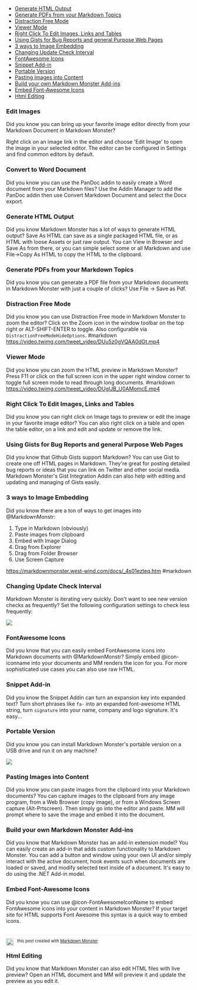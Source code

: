
<!-- Start Document Outline -->

* [Generate HTML Output](#generate-html-output)
* [Generate PDFs from your Markdown Topics](#generate-pdfs-from-your-markdown-topics)
* [Distraction Free Mode](#distraction-free-mode)
* [Viewer Mode](#viewer-mode)
* [Right Click To Edit Images, Links and Tables](#right-click-to-edit-images-links-and-tables)
* [Using Gists for Bug Reports and general Purpose Web Pages](#using-gists-for-bug-reports-and-general-purpose-web-pages)
* [3 ways to Image Embedding](#3-ways-to-image-embedding)
* [Changing Update Check Interval](#changing-update-check-interval)
* [FontAwesome Icons](#fontawesome-icons)
* [Snippet Add-in](#snippet-add-in)
* [Portable Version](#portable-version)
* [Pasting Images into Content](#pasting-images-into-content)
* [Build your own Markdown Monster Add-ins](#build-your-own-markdown-monster-add-ins)
* [Embed Font-Awesome Icons](#embed-font-awesome-icons)
* [Html Editing](#html-editing)

<!-- End Document Outline -->

### Edit Images
Did you know you can bring up your favorite image editor directly from your Markdown Document in Markdown Monster?

Right click on an image link in the editor and choose 'Edit Image' to open the image in your selected editor. The editor can be configured in Settings and find common editors by default.

### Convert to Word Document
Did you know you can use the PanDoc addin to easily create a Word document from your Markdown files? Use the Addin Manager to add the PanDoc addin then use Convert Markdown Document and select the Docx export. 

### Generate HTML Output
Did you know Markdown Monster has a lot of ways to generate HTML output? Save As HTML can save as a single packaged HTML file, or as HTML with loose Assets or just raw output. You can View in Browser and Save As from there, or you can simple select some or all Markdown and use File->Copy As HTML to copy the HTML to the clipboard.

### Generate PDFs from your Markdown Topics
Did you know you can generate a PDF file from your Markdown documents in Markdown Monster with just a couple of clicks? Use File -> Save as Pdf.

### Distraction Free Mode
Did you know you can use Distraction Free mode in Markdown Monster to zoom the editor? Click on the Zoom icon in the window toolbar on the top right or ALT-SHIFT-ENTER to toggle. Also configurable via `DistractionFreeModeHideOptions`. #markdown
https://video.twimg.com/tweet_video/DUu5z0gVQAA0dGt.mp4

### Viewer Mode
Did you know you can zoom the HTML preview in Markdown Monster? Press F11 or click on the full screen icon in the upper right window corner to toggle full screen mode to read through long documents. #markdown
https://video.twimg.com/tweet_video/DUgIJB_U0AMomcE.mp4

### Right Click To Edit Images, Links and Tables
Did you know you can right click on Image tags to preview or edit the image in your favorite image editor? You can also right click on a table and open the table editor, on a link and edit and update or remove the link.

### Using Gists for Bug Reports and general Purpose Web Pages
Did you know that Github Gists support Markdown? You can use Gist to create one off HTML pages in Markdown. They're great for posting detailed bug reports or ideas that you can link on Twitter and other social media. Markdown Monster's Gist Integration Addin can also help with editing and updating and managing of Gists easily.

### 3 ways to Image Embedding
Did you know there are a ton of ways to get images into @MarkdownMonstr: 

1. Type in Markdown (obviously)
2. Paste images from clipboard
3. Embed with Image Dialog
4. Drag from Explorer
5. Drag from Folder Browser
6. Use Screen Capture

https://markdownmonster.west-wind.com/docs/_4s01ezteq.htm #markdown


### Changing Update Check Interval
Markdown Monster is iterating very quickly. Don't want to see new version checks as frequently? Set the following configuration settings to check less frequently:

![](https://raw.githubusercontent.com/RickStrahl/MarkdownMonster/master/MarkdownMonsterWeb/Images/ScreenShots/UpdateFrequency.png)

### FontAwesome Icons
Did you know that you can easily embed FontAwesome icons into Markdown documents with @MarkdownMonstr? Simply embed @icon-iconname into your documents and MM renders the icon for you. For more sophisticated use cases you can also use raw HTML.

### Snippet Add-in
Did you know the Snippet Addin can turn an expansion key into expanded text? Turn short phrases like `fa-` into an expanded font-awesome HTML string, turn `signature` into your name, company and logo signature. It's easy...


### Portable Version 
Did you know you can install Markdown Monster's portable version on a USB drive and run it on any machine?

![](https://raw.githubusercontent.com/RickStrahl/MarkdownMonster/master/MarkdownMonsterWeb/Images/ScreenShots/PortableVersionUSBFolder.png)

### Pasting Images into Content
Did you know you can paste images from the clipboard into your Markdown documents? You can capture images to the clipboard from any image program, from a Web Browser (copy image), or from a Windows Screen capture (Alt-Prtscreen). Then simply go into the editor and paste. MM will prompt where to save the image and embed it into the document.

### Build your own Markdown Monster Add-ins
Did you know that Markdown Monster has an add-in extension model? You can easily create an add-in that adds custom functionality to Markdown Monster. You can add a button and window using your own UI and/or simply interact with the active document, hook events such when documents are loaded or saved, and modify selected text inside of a document. It's easy to do using the .NET Add-in model.

### Embed Font-Awesome Icons
Did you know you can use @icon-FontAwesomeIconName to embed FontAwesome icons into your content in Markdown Monster? If your target site for HTML supports Font Awesome this syntax is a quick way to embed icons.

<div style="margin-top: 30px;font-size: 0.8em;
            border-top: 1px solid #eee;padding-top: 8px;">
    <img src="https://markdownmonster.west-wind.com/favicon.png"
         style="height: 20px;float: left; margin-right: 10px;"/>
    this post created with 
    <a href="https://markdownmonster.west-wind.com" 
       target="top">Markdown Monster</a> 
</div>

### Html Editing
Did you know that Markdown Monster can also edit HTML files with live preview? Open an HTML document and MM will preview it and update the preview as you edit it.